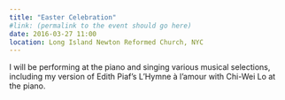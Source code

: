 ```yaml
---
title: "Easter Celebration"
#link: (permalink to the event should go here)
date: 2016-03-27 11:00
location: Long Island Newton Reformed Church, NYC
---
```


I will be performing at the piano and singing various musical selections, including my version of Edith Piaf’s L’Hymne à l’amour with Chi-Wei Lo at the piano.
